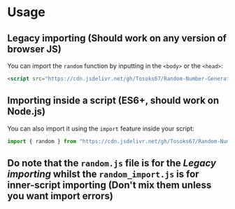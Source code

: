 # Usage
## Legacy importing (Should work on any version of browser JS)
You can import the `random` function by inputting in the `<body>` or the `<head>`:
```html
<script src="https://cdn.jsdelivr.net/gh/Tosoks67/Random-Number-Generator@master/random.js"></script>
```

## Importing inside a script (ES6+, should work on Node.js)
You can also import it using the `import` feature inside your script:
```js
import { random } from "https://cdn.jsdelivr.net/gh/Tosoks67/Random-Number-Generator@master/random_import.js";
```

## Do note that the `random.js` file is for the *Legacy importing* whilst the `random_import.js` is for inner-script importing (Don't mix them unless you want import errors)
